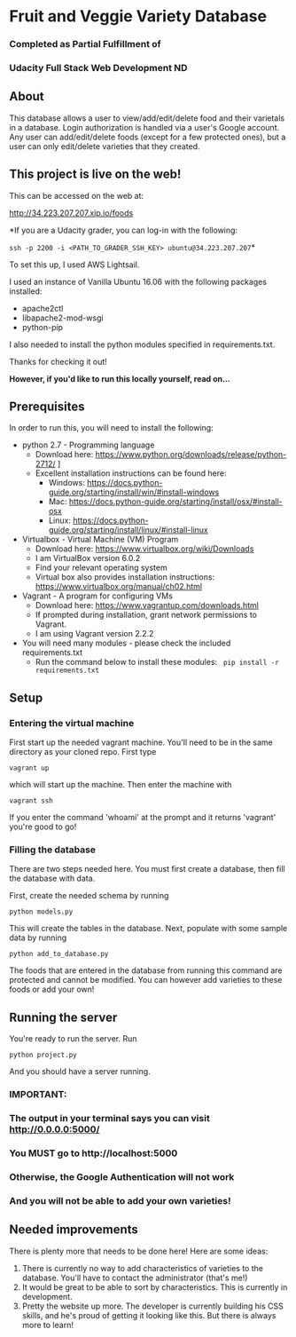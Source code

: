 # Fruit and Veggie Variety Database

### Completed as Partial Fulfillment of 
### Udacity Full Stack Web Development ND


## About

This database allows a user to view/add/edit/delete food and their varietals in a database. Login authorization is handled via a user's Google account. Any user can add/edit/delete foods (except for a few protected ones), but a user can only edit/delete varieties that they created.

## This project is live on the web!

This can be accessed on the web at:

http://34.223.207.207.xip.io/foods

*If you are a Udacity grader, you can log-in with the following:

`ssh -p 2200 -i <PATH_TO_GRADER_SSH_KEY> ubuntu@34.223.207.207`*

To set this up, I used AWS Lightsail.

I used an instance of Vanilla Ubuntu 16.06 with the following packages installed:

* apache2ctl
* libapache2-mod-wsgi
* python-pip

I also needed to install the python modules specified in requirements.txt.

Thanks for checking it out!


**However, if you'd like to run this locally yourself, read on...**


## Prerequisites

In order to run this, you will need to install the following:

* python 2.7 - Programming language
     * Download here: https://www.python.org/downloads/release/python-2712/ ]
     * Excellent installation instructions can be found here:
         * Windows: https://docs.python-guide.org/starting/install/win/#install-windows
         * Mac: https://docs.python-guide.org/starting/install/osx/#install-osx
         * Linux: https://docs.python-guide.org/starting/install/linux/#install-linux
* Virtualbox - Virtual Machine (VM) Program
     * Download here: https://www.virtualbox.org/wiki/Downloads
     * I am VirtualBox version 6.0.2
     * Find your relevant operating system
     * Virtual box also provides installation instructions: https://www.virtualbox.org/manual/ch02.html
* Vagrant - A program for configuring VMs
    * Download here: https://www.vagrantup.com/downloads.html
    * If prompted during installation, grant network permissions to Vagrant.
    * I am using Vagrant version 2.2.2
* You will need many modules - please check the included requirements.txt
    * Run the command below to install these modules:
` pip install -r requirements.txt`

## Setup

### Entering the virtual machine

First start up the needed vagrant machine. You'll need to be in the same directory as your cloned repo. First type

`vagrant up`

which will start up the machine. Then enter the machine with 

`vagrant ssh`

If you enter the command 'whoami' at the prompt and it returns 'vagrant' you're good to go!

### Filling the database

There are two steps needed here. You must first create a database, then fill the database with data.

First, create the needed schema by running

`python models.py`

This will create the tables in the database. Next, populate with some sample data by running

`python add_to_database.py`

The foods that are entered in the database from running this command are protected and cannot be modified. You can however add varieties to these foods or add your own!

## Running the server

You're ready to run the server. Run

`python project.py`

And you should have a server running.

### IMPORTANT:
### The output in your terminal says you can visit http://0.0.0.0:5000/
### You MUST go to http://localhost:5000
### Otherwise, the Google Authentication will not work
### And you will not be able to add your own varieties!

## Needed improvements

There is plenty more that needs to be done here! Here are some ideas:

1. There is currently no way to add characteristics of varieties to the database. You'll have to contact the administrator (that's me!)
2. It would be great to be able to sort by characteristics. This is currently in development.
3. Pretty the website up more. The developer is currently building his CSS skills, and he's proud of getting it looking like this. But there is always more to learn!
